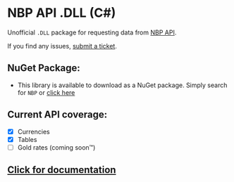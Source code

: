 # NBP API .DLL (C#)

Unofficial `.DLL` package for requesting data from [NBP API](http://api.nbp.pl/).

If you find any issues, [submit a ticket](https://github.com/KifoPL/NBPCurrencyDLL/issues/new/choose).

## NuGet Package:

- This library is available to download as a NuGet package. Simply search for `NBP` or [click here](https://www.nuget.org/packages/NBP.API.lib/)

## Current API coverage:

- [x] Currencies
- [x] Tables
- [ ] Gold rates (coming soon™)

## [Click for documentation](./docs/Documentation.md)
